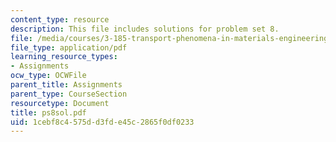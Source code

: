 ```yaml
---
content_type: resource
description: This file includes solutions for problem set 8.
file: /media/courses/3-185-transport-phenomena-in-materials-engineering-fall-2003/1cebf8c4575dd3fde45c2865f0df0233_ps8sol.pdf
file_type: application/pdf
learning_resource_types:
- Assignments
ocw_type: OCWFile
parent_title: Assignments
parent_type: CourseSection
resourcetype: Document
title: ps8sol.pdf
uid: 1cebf8c4-575d-d3fd-e45c-2865f0df0233
---
```

